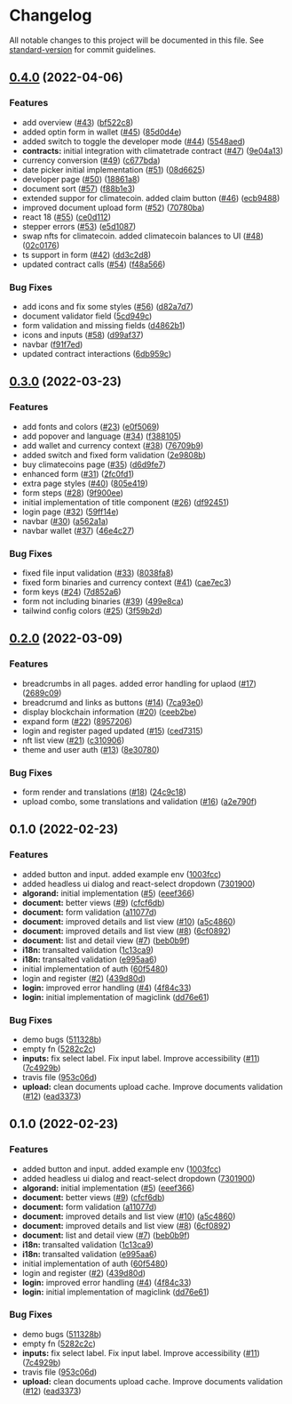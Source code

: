 # Changelog

All notable changes to this project will be documented in this file. See [standard-version](https://github.com/conventional-changelog/standard-version) for commit guidelines.

## [0.4.0](https://github.com/Dekalabs/climatecoin-frontend/compare/v0.3.0...v0.4.0) (2022-04-06)


### Features

* add overview ([#43](https://github.com/Dekalabs/climatecoin-frontend/issues/43)) ([bf522c8](https://github.com/Dekalabs/climatecoin-frontend/commit/bf522c8f9182b01e8666cdbab8fe433c479b9f79))
* added optin form in wallet ([#45](https://github.com/Dekalabs/climatecoin-frontend/issues/45)) ([85d0d4e](https://github.com/Dekalabs/climatecoin-frontend/commit/85d0d4e6df3e00e60b1662c126b6e42dd34214bc))
* added switch to toggle the developer mode ([#44](https://github.com/Dekalabs/climatecoin-frontend/issues/44)) ([5548aed](https://github.com/Dekalabs/climatecoin-frontend/commit/5548aed321653d0cd880027b04c0ffa9608f3652))
* **contracts:** initial integration with climatetrade contract ([#47](https://github.com/Dekalabs/climatecoin-frontend/issues/47)) ([9e04a13](https://github.com/Dekalabs/climatecoin-frontend/commit/9e04a13d2d9c3051d03060b52c188e1efb151876))
* currency conversion ([#49](https://github.com/Dekalabs/climatecoin-frontend/issues/49)) ([c677bda](https://github.com/Dekalabs/climatecoin-frontend/commit/c677bda200098889f8e19fa81226e7e26d5c1a05))
* date picker initial implementation ([#51](https://github.com/Dekalabs/climatecoin-frontend/issues/51)) ([08d6625](https://github.com/Dekalabs/climatecoin-frontend/commit/08d66256ab4d8acce3a9a57e5c937a4b81853b6b))
* developer page ([#50](https://github.com/Dekalabs/climatecoin-frontend/issues/50)) ([18861a8](https://github.com/Dekalabs/climatecoin-frontend/commit/18861a8525c216b94e544dcff98c7a2e4f2fe9b7))
* document sort ([#57](https://github.com/Dekalabs/climatecoin-frontend/issues/57)) ([f88b1e3](https://github.com/Dekalabs/climatecoin-frontend/commit/f88b1e38bd733cac6273307e3cbf3bdb97f15198))
* extended suppor for climatecoin. added claim button ([#46](https://github.com/Dekalabs/climatecoin-frontend/issues/46)) ([ecb9488](https://github.com/Dekalabs/climatecoin-frontend/commit/ecb9488c7ed1f03241511578aab5678421205936))
* improved document upload form ([#52](https://github.com/Dekalabs/climatecoin-frontend/issues/52)) ([70780ba](https://github.com/Dekalabs/climatecoin-frontend/commit/70780ba74070fe9e5c42772474e9680aad945619))
* react 18 ([#55](https://github.com/Dekalabs/climatecoin-frontend/issues/55)) ([ce0d112](https://github.com/Dekalabs/climatecoin-frontend/commit/ce0d1125b3d4231a98482b9df4168d58393673cf))
* stepper errors ([#53](https://github.com/Dekalabs/climatecoin-frontend/issues/53)) ([e5d1087](https://github.com/Dekalabs/climatecoin-frontend/commit/e5d10879d4611aeca1cf9aa0bd4ec749c7db71a2))
* swap nfts for climatecoin. added climatecoin balances to UI ([#48](https://github.com/Dekalabs/climatecoin-frontend/issues/48)) ([02c0176](https://github.com/Dekalabs/climatecoin-frontend/commit/02c017690367971bced347ac83d8323b6756f909))
* ts support in form ([#42](https://github.com/Dekalabs/climatecoin-frontend/issues/42)) ([dd3c2d8](https://github.com/Dekalabs/climatecoin-frontend/commit/dd3c2d8367b737def3e22db5ec3d018c2768c5e6))
* updated contract calls ([#54](https://github.com/Dekalabs/climatecoin-frontend/issues/54)) ([f48a566](https://github.com/Dekalabs/climatecoin-frontend/commit/f48a56648caaac9136190081f8937a336770de0b))


### Bug Fixes

* add icons and fix some styles ([#56](https://github.com/Dekalabs/climatecoin-frontend/issues/56)) ([d82a7d7](https://github.com/Dekalabs/climatecoin-frontend/commit/d82a7d7b49341c7fc1daec09f4bc897c034c081e))
* document validator field ([5cd949c](https://github.com/Dekalabs/climatecoin-frontend/commit/5cd949c52178565eeefe6956b286cf6736df2743))
* form validation and missing fields ([d4862b1](https://github.com/Dekalabs/climatecoin-frontend/commit/d4862b18667b539e5c30845e9171ad228b713f3e))
* icons and inputs ([#58](https://github.com/Dekalabs/climatecoin-frontend/issues/58)) ([d99af37](https://github.com/Dekalabs/climatecoin-frontend/commit/d99af37de078cea505704248d5312aa333c3f8ae))
* navbar ([f91f7ed](https://github.com/Dekalabs/climatecoin-frontend/commit/f91f7ed9caa6c0caaabdb0d173a5a4769abdd3f4))
* updated contract interactions ([6db959c](https://github.com/Dekalabs/climatecoin-frontend/commit/6db959cbbd32b0fb8d2c0c828df9ef576136360a))

## [0.3.0](https://github.com/Dekalabs/climatecoin-frontend/compare/v0.2.0...v0.3.0) (2022-03-23)


### Features

* add fonts and colors ([#23](https://github.com/Dekalabs/climatecoin-frontend/issues/23)) ([e0f5069](https://github.com/Dekalabs/climatecoin-frontend/commit/e0f50699762168a97aa179ecbea023db40c30df2))
* add popover and language ([#34](https://github.com/Dekalabs/climatecoin-frontend/issues/34)) ([f388105](https://github.com/Dekalabs/climatecoin-frontend/commit/f388105af6a1e25505ca45ad4c1ab3a322fcd6a5))
* add wallet and currency context ([#38](https://github.com/Dekalabs/climatecoin-frontend/issues/38)) ([76709b9](https://github.com/Dekalabs/climatecoin-frontend/commit/76709b9c0e41faabd648f8f61663153077b85220))
* added switch and fixed form validation ([2e9808b](https://github.com/Dekalabs/climatecoin-frontend/commit/2e9808b60707597a787adaed2ab0b9c1d5742ea0))
* buy climatecoins page ([#35](https://github.com/Dekalabs/climatecoin-frontend/issues/35)) ([d6d9fe7](https://github.com/Dekalabs/climatecoin-frontend/commit/d6d9fe728d5523f01c107a2f5f3996d6ec09bbfc))
* enhanced form ([#31](https://github.com/Dekalabs/climatecoin-frontend/issues/31)) ([2fc0fd1](https://github.com/Dekalabs/climatecoin-frontend/commit/2fc0fd139ffed9d4d67895291ffab28c94e24f65))
* extra page styles ([#40](https://github.com/Dekalabs/climatecoin-frontend/issues/40)) ([805e419](https://github.com/Dekalabs/climatecoin-frontend/commit/805e4191e1adb54df7a33f6c9e445de637aa4245))
* form steps ([#28](https://github.com/Dekalabs/climatecoin-frontend/issues/28)) ([9f900ee](https://github.com/Dekalabs/climatecoin-frontend/commit/9f900eec0f275c8402c4d5606b72164eca8e4403))
* initial implementation of title component ([#26](https://github.com/Dekalabs/climatecoin-frontend/issues/26)) ([df92451](https://github.com/Dekalabs/climatecoin-frontend/commit/df924514ea3bc7184adf8fc9c15fa5c1052fddfe))
* login page ([#32](https://github.com/Dekalabs/climatecoin-frontend/issues/32)) ([59ff14e](https://github.com/Dekalabs/climatecoin-frontend/commit/59ff14eada466a49e81106531c50736cf48c3d36))
* navbar ([#30](https://github.com/Dekalabs/climatecoin-frontend/issues/30)) ([a562a1a](https://github.com/Dekalabs/climatecoin-frontend/commit/a562a1a963fde9764b5c33c68ae821539e9ab9b3))
* navbar wallet ([#37](https://github.com/Dekalabs/climatecoin-frontend/issues/37)) ([46e4c27](https://github.com/Dekalabs/climatecoin-frontend/commit/46e4c27e439de60878cb392e92c92da0c276927f))


### Bug Fixes

* fixed file input validation ([#33](https://github.com/Dekalabs/climatecoin-frontend/issues/33)) ([8038fa8](https://github.com/Dekalabs/climatecoin-frontend/commit/8038fa8599d41dc6c893e0220231f04107777679))
* fixed form binaries and currency context ([#41](https://github.com/Dekalabs/climatecoin-frontend/issues/41)) ([cae7ec3](https://github.com/Dekalabs/climatecoin-frontend/commit/cae7ec3a23d73e03ce877fb3aa445a85a28ea2be))
* form keys ([#24](https://github.com/Dekalabs/climatecoin-frontend/issues/24)) ([7d852a6](https://github.com/Dekalabs/climatecoin-frontend/commit/7d852a6f01e69e07413b65fbcc688e837df69ba8))
* form not including binaries ([#39](https://github.com/Dekalabs/climatecoin-frontend/issues/39)) ([499e8ca](https://github.com/Dekalabs/climatecoin-frontend/commit/499e8caaac8114ee2601169e87e5dfc943e2c1fb))
* tailwind config colors ([#25](https://github.com/Dekalabs/climatecoin-frontend/issues/25)) ([3f59b2d](https://github.com/Dekalabs/climatecoin-frontend/commit/3f59b2d51834774edf2d65f19046b9163a41f75e))

## [0.2.0](https://github.com/Dekalabs/climatecoin-frontend/compare/v0.1.0...v0.2.0) (2022-03-09)


### Features

* breadcrumbs in all pages. added error handling for uplaod ([#17](https://github.com/Dekalabs/climatecoin-frontend/issues/17)) ([2689c09](https://github.com/Dekalabs/climatecoin-frontend/commit/2689c097b68f07202d9c88395cfe2d251faa6e53))
* breadcrumd and links as buttons ([#14](https://github.com/Dekalabs/climatecoin-frontend/issues/14)) ([7ca93e0](https://github.com/Dekalabs/climatecoin-frontend/commit/7ca93e0e79a670c92f216467625b7c9a097637f1))
* display blockchain information ([#20](https://github.com/Dekalabs/climatecoin-frontend/issues/20)) ([ceeb2be](https://github.com/Dekalabs/climatecoin-frontend/commit/ceeb2beb480e2e3ed25286d5cf45c490bc7c0cbe))
* expand form ([#22](https://github.com/Dekalabs/climatecoin-frontend/issues/22)) ([8957206](https://github.com/Dekalabs/climatecoin-frontend/commit/89572069adb17cb2f1a37ffe47c5df133510533d))
* login and register paged updated ([#15](https://github.com/Dekalabs/climatecoin-frontend/issues/15)) ([ced7315](https://github.com/Dekalabs/climatecoin-frontend/commit/ced7315267c25c5ac8e1a8696ae0cd6ff745d962))
* nft list view ([#21](https://github.com/Dekalabs/climatecoin-frontend/issues/21)) ([c310906](https://github.com/Dekalabs/climatecoin-frontend/commit/c310906951d4857ae319d99278a886833a65e8b0))
* theme and user auth ([#13](https://github.com/Dekalabs/climatecoin-frontend/issues/13)) ([8e30780](https://github.com/Dekalabs/climatecoin-frontend/commit/8e30780df7dfa3bc700b10aa27bdb084b8e603cd))


### Bug Fixes

* form render and translations ([#18](https://github.com/Dekalabs/climatecoin-frontend/issues/18)) ([24c9c18](https://github.com/Dekalabs/climatecoin-frontend/commit/24c9c18d33c7a68b79ab08d099b51145a8aa732b))
* upload combo, some translations and validation ([#16](https://github.com/Dekalabs/climatecoin-frontend/issues/16)) ([a2e790f](https://github.com/Dekalabs/climatecoin-frontend/commit/a2e790f5be235926826f3d54e0fc9dda8ff0c6fb))

## 0.1.0 (2022-02-23)


### Features

* added button and input. added example env ([1003fcc](https://github.com/Dekalabs/climatecoin-frontend/commit/1003fcc3e3b16d488d72529e355ef9edd9c76a21))
* added headless ui dialog and react-select dropdown ([7301900](https://github.com/Dekalabs/climatecoin-frontend/commit/73019004dc18642d57c53f15080c4f340de21668))
* **algorand:** initial implementation ([#5](https://github.com/Dekalabs/climatecoin-frontend/issues/5)) ([eeef366](https://github.com/Dekalabs/climatecoin-frontend/commit/eeef366f9b7f4719c92bc23cb2bc7f90d492b017))
* **document:** better views ([#9](https://github.com/Dekalabs/climatecoin-frontend/issues/9)) ([cfcf6db](https://github.com/Dekalabs/climatecoin-frontend/commit/cfcf6dba75a848bdea425c14f485fe25e35d0965))
* **document:** form validation ([a11077d](https://github.com/Dekalabs/climatecoin-frontend/commit/a11077defbc2a95077c78ee418fe8afdba55cf83))
* **document:** improved details and list view ([#10](https://github.com/Dekalabs/climatecoin-frontend/issues/10)) ([a5c4860](https://github.com/Dekalabs/climatecoin-frontend/commit/a5c4860d151f19502ff145485e8a42c1648474d7))
* **document:** improved details and list view ([#8](https://github.com/Dekalabs/climatecoin-frontend/issues/8)) ([6cf0892](https://github.com/Dekalabs/climatecoin-frontend/commit/6cf08928c3aad986b18f910df0495979041c932f))
* **document:** list and detail view ([#7](https://github.com/Dekalabs/climatecoin-frontend/issues/7)) ([beb0b9f](https://github.com/Dekalabs/climatecoin-frontend/commit/beb0b9f9837cf987a2bac649b905e6b5416f537e))
* **i18n:** transalted validation ([1c13ca9](https://github.com/Dekalabs/climatecoin-frontend/commit/1c13ca9b59f5133bea16ee7c4a3abadb043f552d))
* **i18n:** transalted validation ([e995aa6](https://github.com/Dekalabs/climatecoin-frontend/commit/e995aa68b35b8a2cf347f6fe35ba325b7c72e3ca))
* initial implementation of auth ([60f5480](https://github.com/Dekalabs/climatecoin-frontend/commit/60f5480766df1d896522cfb1d33ab2df07e5021e))
* login and register ([#2](https://github.com/Dekalabs/climatecoin-frontend/issues/2)) ([439d80d](https://github.com/Dekalabs/climatecoin-frontend/commit/439d80dcd7d9a2a45d37e8ed341a843a5c6dad1a))
* **login:** improved error handling ([#4](https://github.com/Dekalabs/climatecoin-frontend/issues/4)) ([4f84c33](https://github.com/Dekalabs/climatecoin-frontend/commit/4f84c33d63990d8b24c563c6456d11541504d6b8))
* **login:** initial implementation of magiclink ([dd76e61](https://github.com/Dekalabs/climatecoin-frontend/commit/dd76e61f045a3ec1896aaeec8404d473c6bda782))


### Bug Fixes

* demo bugs ([511328b](https://github.com/Dekalabs/climatecoin-frontend/commit/511328b8883dd24bbf1aac769664611d7a1a17cf))
* empty fn ([5282c2c](https://github.com/Dekalabs/climatecoin-frontend/commit/5282c2cbd1de8721059e6de028e452b772afc8cc))
* **inputs:** fix select label. Fix input label. Improve accessibility ([#11](https://github.com/Dekalabs/climatecoin-frontend/issues/11)) ([7c4929b](https://github.com/Dekalabs/climatecoin-frontend/commit/7c4929b20c79db9d4a631dd7597ed8fcf3f81740))
* travis file ([953c06d](https://github.com/Dekalabs/climatecoin-frontend/commit/953c06d20315abe7cd68d9f091ff032f5729ce28))
* **upload:** clean documents upload cache. Improve documents validation ([#12](https://github.com/Dekalabs/climatecoin-frontend/issues/12)) ([ead3373](https://github.com/Dekalabs/climatecoin-frontend/commit/ead337387fb1f08a51e128ad942c1737539bc128))

## 0.1.0 (2022-02-23)


### Features

* added button and input. added example env ([1003fcc](https://github.com/Dekalabs/climatecoin-frontend/commit/1003fcc3e3b16d488d72529e355ef9edd9c76a21))
* added headless ui dialog and react-select dropdown ([7301900](https://github.com/Dekalabs/climatecoin-frontend/commit/73019004dc18642d57c53f15080c4f340de21668))
* **algorand:** initial implementation ([#5](https://github.com/Dekalabs/climatecoin-frontend/issues/5)) ([eeef366](https://github.com/Dekalabs/climatecoin-frontend/commit/eeef366f9b7f4719c92bc23cb2bc7f90d492b017))
* **document:** better views ([#9](https://github.com/Dekalabs/climatecoin-frontend/issues/9)) ([cfcf6db](https://github.com/Dekalabs/climatecoin-frontend/commit/cfcf6dba75a848bdea425c14f485fe25e35d0965))
* **document:** form validation ([a11077d](https://github.com/Dekalabs/climatecoin-frontend/commit/a11077defbc2a95077c78ee418fe8afdba55cf83))
* **document:** improved details and list view ([#10](https://github.com/Dekalabs/climatecoin-frontend/issues/10)) ([a5c4860](https://github.com/Dekalabs/climatecoin-frontend/commit/a5c4860d151f19502ff145485e8a42c1648474d7))
* **document:** improved details and list view ([#8](https://github.com/Dekalabs/climatecoin-frontend/issues/8)) ([6cf0892](https://github.com/Dekalabs/climatecoin-frontend/commit/6cf08928c3aad986b18f910df0495979041c932f))
* **document:** list and detail view ([#7](https://github.com/Dekalabs/climatecoin-frontend/issues/7)) ([beb0b9f](https://github.com/Dekalabs/climatecoin-frontend/commit/beb0b9f9837cf987a2bac649b905e6b5416f537e))
* **i18n:** transalted validation ([1c13ca9](https://github.com/Dekalabs/climatecoin-frontend/commit/1c13ca9b59f5133bea16ee7c4a3abadb043f552d))
* **i18n:** transalted validation ([e995aa6](https://github.com/Dekalabs/climatecoin-frontend/commit/e995aa68b35b8a2cf347f6fe35ba325b7c72e3ca))
* initial implementation of auth ([60f5480](https://github.com/Dekalabs/climatecoin-frontend/commit/60f5480766df1d896522cfb1d33ab2df07e5021e))
* login and register ([#2](https://github.com/Dekalabs/climatecoin-frontend/issues/2)) ([439d80d](https://github.com/Dekalabs/climatecoin-frontend/commit/439d80dcd7d9a2a45d37e8ed341a843a5c6dad1a))
* **login:** improved error handling ([#4](https://github.com/Dekalabs/climatecoin-frontend/issues/4)) ([4f84c33](https://github.com/Dekalabs/climatecoin-frontend/commit/4f84c33d63990d8b24c563c6456d11541504d6b8))
* **login:** initial implementation of magiclink ([dd76e61](https://github.com/Dekalabs/climatecoin-frontend/commit/dd76e61f045a3ec1896aaeec8404d473c6bda782))


### Bug Fixes

* demo bugs ([511328b](https://github.com/Dekalabs/climatecoin-frontend/commit/511328b8883dd24bbf1aac769664611d7a1a17cf))
* empty fn ([5282c2c](https://github.com/Dekalabs/climatecoin-frontend/commit/5282c2cbd1de8721059e6de028e452b772afc8cc))
* **inputs:** fix select label. Fix input label. Improve accessibility ([#11](https://github.com/Dekalabs/climatecoin-frontend/issues/11)) ([7c4929b](https://github.com/Dekalabs/climatecoin-frontend/commit/7c4929b20c79db9d4a631dd7597ed8fcf3f81740))
* travis file ([953c06d](https://github.com/Dekalabs/climatecoin-frontend/commit/953c06d20315abe7cd68d9f091ff032f5729ce28))
* **upload:** clean documents upload cache. Improve documents validation ([#12](https://github.com/Dekalabs/climatecoin-frontend/issues/12)) ([ead3373](https://github.com/Dekalabs/climatecoin-frontend/commit/ead337387fb1f08a51e128ad942c1737539bc128))
